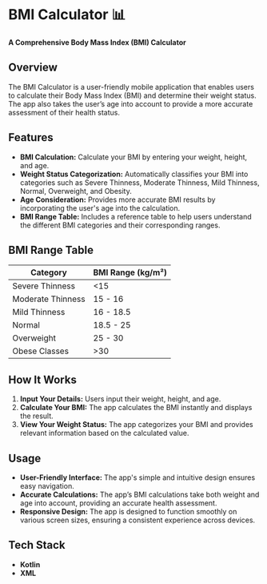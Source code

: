
# BMI Calculator 📊

**A Comprehensive Body Mass Index (BMI) Calculator**

## Overview
The BMI Calculator is a user-friendly mobile application that enables users to calculate their Body Mass Index (BMI) and determine their weight status. The app also takes the user’s age into account to provide a more accurate assessment of their health status.

## Features
- **BMI Calculation:** Calculate your BMI by entering your weight, height, and age.
- **Weight Status Categorization:** Automatically classifies your BMI into categories such as Severe Thinness, Moderate Thinness, Mild Thinness, Normal, Overweight, and Obesity.
- **Age Consideration:** Provides more accurate BMI results by incorporating the user's age into the calculation.
- **BMI Range Table:** Includes a reference table to help users understand the different BMI categories and their corresponding ranges.

## BMI Range Table
| **Category**          | **BMI Range (kg/m²)** |
|-----------------------|-----------------------|
| Severe Thinness        | <15                   |
| Moderate Thinness      | 15 - 16               |
| Mild Thinness          | 16 - 18.5             |
| Normal                 | 18.5 - 25             |
| Overweight             | 25 - 30               |
| Obese Classes          | >30                   |

## How It Works
1. **Input Your Details:** Users input their weight, height, and age.
2. **Calculate Your BMI:** The app calculates the BMI instantly and displays the result.
3. **View Your Weight Status:** The app categorizes your BMI and provides relevant information based on the calculated value.

## Usage
- **User-Friendly Interface:** The app's simple and intuitive design ensures easy navigation.
- **Accurate Calculations:** The app’s BMI calculations take both weight and age into account, providing an accurate health assessment.
- **Responsive Design:** The app is designed to function smoothly on various screen sizes, ensuring a consistent experience across devices.

## Tech Stack
- **Kotlin**
- **XML**
